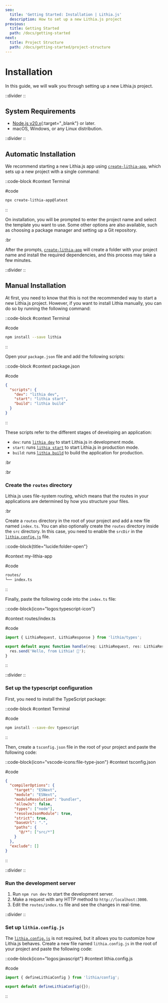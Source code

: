 ```yaml
---
seo:
  title: 'Getting Started: Installation | Lithia.js'
  description: How to set up a new Lithia.js project
previous:
  title: Getting Started
  path: /docs/getting-started
next:
  title: Project Structure
  path: /docs/getting-started/project-structure
---
```


# Installation

In this guide, we will walk you through setting up a new Lithia.js project.

::divider
::

## System Requirements

- [Node.js v20.x](https://nodejs.org){:target="\_blank"} or later.
- macOS, Windows, or any Linux distribution.

::divider
::

## Automatic Installation

We recommend starting a new Lithia.js app using [`create-lithia-app`](/docs/api-reference/cli/create-lithia-app), which sets up a new project with a single command:

::code-block
#context
Terminal

#code

```bash
npx create-lithia-app@latest
```

::

On installation, you will be prompted to enter the project name and select the template you want to use. Some other options are also available, such as choosing a package manager and setting up a Git repository.

:br

After the prompts, [`create-lithia-app`](/docs/api-reference/cli/create-lithia-app) will create a folder with your project name and install the required dependencies, and this process may take a few minutes.

::divider
::

## Manual Installation

At first, you need to know that this is not the recommended way to start a new Lithia.js project. However, if you want to install Lithia manually, you can do so by running the following command:

::code-block
#context
Terminal

#code

```bash
npm install --save lithia
```

::

Open your `package.json` file and add the following scripts:

::code-block
#context
package.json

#code

```json
{
  "scripts": {
    "dev": "lithia dev",
    "start": "lithia start",
    "build": "lithia build"
  }
}
```

::

These scripts refer to the different stages of developing an application:

- `dev`: runs [`lithia dev`](/docs/api-reference/cli/dev) to start Lithia.js in development mode.
- `start`: runs [`lithia start`](/docs/api-reference/cli/start) to start Lithia.js in production mode.
- `build`: runs [`lithia build`](/docs/api-reference/cli/build) to build the application for production.

:br

:br

### Create the `routes` directory

Lithia.js uses file-system routing, which means that the routes in your applications are determined by how you structure your files.

:br

Create a `routes` directory in the root of your project and add a new file named `index.ts`. You can also optionally create the `routes` directory inside the `src` directory. In this case, you need to enable the `srcDir` in the [`lithia.config.js`](/docs/api-reference/configuration) file.

::code-block{title="lucide:folder-open"}

#context
my-lithia-app

#code

```bash
routes/
└── index.ts

```

::

Finally, paste the following code into the `index.ts` file:

::code-block{icon="logos:typescript-icon"}

#context
routes/index.ts

#code

```typescript
import { LithiaRequest, LithiaResponse } from 'lithia/types';

export default async function handle(req: LithiaRequest, res: LithiaResponse) {
  res.send('Hello, from Lithia! 🚀');
}
```

::

::divider
::

### Set up the typescript configuration

First, you need to install the TypeScript package:

::code-block
#context
Terminal

#code

```bash
npm install --save-dev typescript
```

::

Then, create a `tsconfig.json` file in the root of your project and paste the following code:

::code-block{icon="vscode-icons:file-type-json"}
#context
tsconfig.json

#code

```json
{
  "compilerOptions": {
    "target": "ESNext",
    "module": "ESNext",
    "moduleResolution": "bundler",
    "allowJs": false,
    "types": ["node"],
    "resolveJsonModule": true,
    "strict": true,
    "baseUrl": ".",
    "paths": {
      "@/*": ["src/*"]
    }
  },
  "exclude": []
}
```

::

::divider
::

### Run the development server

1. Run `npm run dev` to start the development server.
2. Make a request with any HTTP method to `http://localhost:3000`.
3. Edit the `routes/index.ts` file and see the changes in real-time.

::divider
::

### Set up `lithia.config.js`

The [`lithia.config.js`](/docs/api-reference/configuration) is not required, but it allows you to customize how Lithia.js behaves. Create a new file named `lithia.config.js` in the root of your project and paste the following code:

::code-block{icon="logos:javascript"}
#context
lithia.config.js

#code

```javascript
import { defineLithiaConfig } from 'lithia/config';

export default defineLithiaConfig({});
```

::
